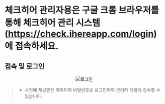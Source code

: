 # 체크히어 관리자용은 구글 크롬 브라우저를 통해 체크히어 관리 시스템 (https://check.ihereapp.com/login) 에 접속하세요.
## 접속 및 로그인 
<p align = "center">
<img alt="로그인" src="https://github.com/user-attachments/assets/8294a590-5aeb-4b45-a2ca-47473669ad82">
<p/>

> * 사전에 제공받은 아이디와 비밀번호로 로그인하여 관리자 계정에 접속할 수 있습니다.
